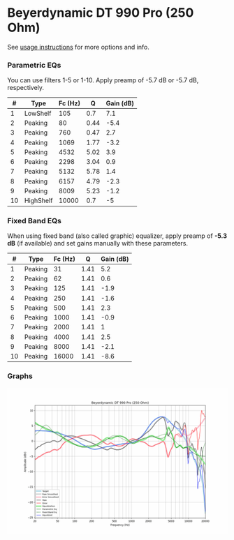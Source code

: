 # Beyerdynamic DT 990 Pro (250 Ohm)
See [usage instructions](https://github.com/jaakkopasanen/AutoEq#usage) for more options and info.

### Parametric EQs
You can use filters 1-5 or 1-10. Apply preamp of -5.7 dB or -5.7 dB, respectively.

|   # | Type      |   Fc (Hz) |    Q |   Gain (dB) |
|-----|-----------|-----------|------|-------------|
|   1 | LowShelf  |       105 | 0.7  |         7.1 |
|   2 | Peaking   |        80 | 0.44 |        -5.4 |
|   3 | Peaking   |       760 | 0.47 |         2.7 |
|   4 | Peaking   |      1069 | 1.77 |        -3.2 |
|   5 | Peaking   |      4532 | 5.02 |         3.9 |
|   6 | Peaking   |      2298 | 3.04 |         0.9 |
|   7 | Peaking   |      5132 | 5.78 |         1.4 |
|   8 | Peaking   |      6157 | 4.79 |        -2.3 |
|   9 | Peaking   |      8009 | 5.23 |        -1.2 |
|  10 | HighShelf |     10000 | 0.7  |        -5   |

### Fixed Band EQs
When using fixed band (also called graphic) equalizer, apply preamp of **-5.3 dB** (if available) and set gains manually with these parameters.

|   # | Type    |   Fc (Hz) |    Q |   Gain (dB) |
|-----|---------|-----------|------|-------------|
|   1 | Peaking |        31 | 1.41 |         5.2 |
|   2 | Peaking |        62 | 1.41 |         0.6 |
|   3 | Peaking |       125 | 1.41 |        -1.9 |
|   4 | Peaking |       250 | 1.41 |        -1.6 |
|   5 | Peaking |       500 | 1.41 |         2.3 |
|   6 | Peaking |      1000 | 1.41 |        -0.9 |
|   7 | Peaking |      2000 | 1.41 |         1   |
|   8 | Peaking |      4000 | 1.41 |         2.5 |
|   9 | Peaking |      8000 | 1.41 |        -2.1 |
|  10 | Peaking |     16000 | 1.41 |        -8.6 |

### Graphs
![](./Beyerdynamic%20DT%20990%20Pro%20(250%20Ohm).png)
